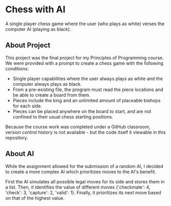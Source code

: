 # Chess with AI
A single player chess game where the user (who plays as white) verses the computer AI (playing as black). 

## About Project
This project was the final project for my Principles of Programming course.
We were provided with a prompt to create a chess game with the following conditions: 
- Single player capabilities where the user always plays as white and the computer always plays as black. 
- From a pre-existing file, the program must read the piece locations and be able to create a board from them.
- Pieces include the king and an unlimited amount of placeable bishops for each side. 
- Pieces can be placed anywhere on the board to start, and are not confined to their usual chess starting positions. 

Because the course work was completed under a GitHub classroom, version control history is not available - but the code itself it viewable in this repository. 

## About AI
While the assignment allowed for the submission of a random AI, I decided to create a more complex AI which prioritizes moves to the AI's benefit.

First the AI simulates all possible legal moves for its side and stores them in a list. 
Then, it identifies the value of different moves {'checkmate': 4, 'check': 3, 'capture': 2, 'valid': 1}. 
Finally, it prioritizes its next move based on that of the highest value. 
